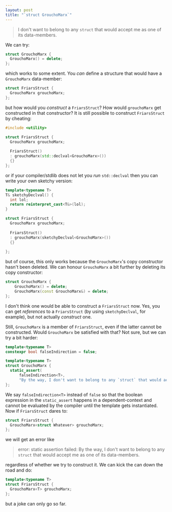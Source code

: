 ```yaml
---
layout: post
title: "`struct GrouchoMarx`"
---
```


> I don't want to belong to any `struct` that would accept me as one of its data-members.

We can try:

```c++
struct GrouchoMarx {
  GrouchoMarx() = delete;
};
```

which works to some extent. You _can_ define a structure that would have a
`GrouchoMarx` data-member:

```c++
struct FriarsStruct {
  GrouchoMarx grouchoMarx;
};
```

but how would you _construct_ a `FriarsStruct`? How would `grouchoMarx` get constructed
in that constructor? It is still possible to construct `FriarsStruct` by cheating:

```c++
#include <utility>

struct FriarsStruct {
  GrouchoMarx grouchoMarx;
  
  FriarsStruct()
  : grouchoMarx(std::declval<GrouchoMarx>())
  {} 
};
```

or if your compiler/stdlib does not let you _run_ `std::declval` then you can write your own
sketchy version:

```c++
template<typename T>
T& sketchyDeclval() {
  int lol;
  return reinterpret_cast<T&>(lol);
}

struct FriarsStruct {
  GrouchoMarx grouchoMarx;
  
  FriarsStruct()
  : grouchoMarx(sketchyDeclval<GrouchoMarx>())
  {}
  
};
```

but of course, this only works because the `GrouchoMarx`'s copy constructor hasn't been deleted.
We can honour `GrouchoMarx` a bit further by deleting its copy constructor:

```c++
struct GrouchoMarx {
    GrouchoMarx() = delete;
    GrouchoMarx(const GrouchoMarx&) = delete;
};
```

I don't think one would be able to construct a `FriarsStruct` now. Yes, you can get _references_ to
a `FriarsStruct` (by using `sketchyDeclval`, for example), but not actually _construct_ one. 

Still, `GrouchoMarx` is a member of `FriarsStruct`, even if the latter cannot be constructed. Would
`GrouchoMarx` be satisfied with that? Not sure, but we can try a bit harder:

```c++
template<typename T>
constexpr bool falseIndirection = false;

template<typename T>
struct GrouchoMarx {
  static_assert(
      falseIndirection<T>, 
      "By the way, I don't want to belong to any `struct` that would accept me as one of its data-members.");
};
```

We say `falseIndirection<T>` instead of `false` so that the boolean expression in the `static_assert` happens in a dependent-context
and cannot be evaluated by the compiler until the template gets instantiated. Now if `FriarsStruct` dares to:

```c++
struct FriarsStruct {
  GrouchoMarx<struct Whatever> grouchoMarx; 
};
```

we will get an error like

> error: static assertion failed: By the way, I don't want to belong to any `struct` that would accept me as one of its data-members.

regardless of whether we try to construct it. We can kick the can down the road and do:

```c++
template<typename T>
struct FriarsStruct {
  GrouchoMarx<T> grouchoMarx;
};
```

but a joke can only go so far.
